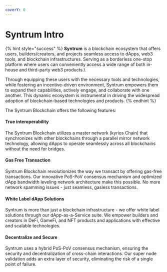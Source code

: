 ```yaml
---
coverY: 0
---
```


# Syntrum Intro

{% hint style="success" %}
**Syntrum** is a blockchain ecosystem that offers users, builders/creators, and projects seamless access to dApps, web3 tools, and blockchain infrastructures. Serving as a borderless one-stop platform where users can conveniently access a wide range of both in-house and third-party web3 products.\


Through equipping these users with the necessary tools and technologies, while fostering an incentive-driven environment, Syntrum empowers them to expand their capabilities, actively engage, and collaborate with one another. This dynamic ecosystem is instrumental in driving the widespread adoption of blockchain-based technologies and products.
{% endhint %}

The Syntrum Blockchain offers the following features:

#### True interoperability

The Syntrum Blockchain utilizes a master network (kyrios Chain) that synchronizes with other blockchains through a parallel mirror network technology, allowing dApps to operate seamlessly across all blockchains without the need for bridges.

#### **Gas Free Transaction**

Syntrum Blockchain revolutionizes the way we transact by offering gas-free transactions. Our innovative PoS-PoV consensus mechanism and optimized dApp bandwidth leveling network architecture make this possible. No more network spamming issues - just seamless, gasless transactions.

#### White Label dApp Solutions

Syntrum is more than just a blockchain infrastructure - we offer white label solutions through our dApp-as-a-Service suite. We empower builders and creators in DeFi, GameFi, and NFT products and applications with effective and scalable technologies.

#### Decentralize and Secure

Syntrum uses a hybrid PoS-PoV consensus mechanism, ensuring the security and decentralization of cross-chain interactions. Our super node validation adds an extra layer of security, eliminating the risk of a single point of failure.

​
